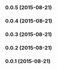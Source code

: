 ### 0.0.5 (2015-08-21)


<a name="0.0.4"></a>
### 0.0.4 (2015-08-21)


<a name="0.0.3"></a>
### 0.0.3 (2015-08-21)


<a name="0.0.2"></a>
### 0.0.2 (2015-08-21)


<a name="0.0.1"></a>
### 0.0.1 (2015-08-21)

